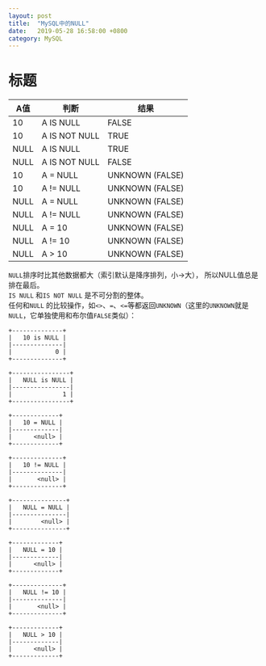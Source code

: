 ```yaml
---
layout: post
title:  "MySQL中的NULL"
date:   2019-05-28 16:58:00 +0800
category: MySQL
---
```


# 标题

A值|判断|结果
-|-|-
10|A IS NULL|FALSE
10|A IS NOT NULL|TRUE
NULL|A IS NULL|TRUE
NULL|A IS NOT NULL|FALSE
10|A = NULL|UNKNOWN (FALSE)
10|A != NULL|UNKNOWN (FALSE)
NULL|A = NULL|UNKNOWN (FALSE)
NULL|A != NULL|UNKNOWN (FALSE)
NULL|A = 10|UNKNOWN (FALSE)
NULL|A != 10|UNKNOWN (FALSE)
NULL|A > 10|UNKNOWN (FALSE)

`NULL`排序时比其他数据都大（索引默认是降序排列，小→大）， 所以NULL值总是排在最后。   
`IS NULL` 和`IS NOT NULL` 是不可分割的整体。  
任何和`NULL` 的比较操作，如`<>`、`=`、`<=`等都返回`UNKNOWN`（这里的`UNKNOWN`就是`NULL`，它单独使用和布尔值`FALSE`类似）：

```
+--------------+
|   10 is NULL |
|--------------|
|            0 |
+--------------+
```

```
+----------------+
|   NULL is NULL |
|----------------|
|              1 |
+----------------+
```

```
+-------------+
|   10 = NULL |
|-------------|
|      <null> |
+-------------+
```

```
+--------------+
|   10 != NULL |
|--------------|
|       <null> |
+--------------+
```

```
+---------------+
|   NULL = NULL |
|---------------|
|        <null> |
+---------------+
```

```
+-------------+
|   NULL = 10 |
|-------------|
|      <null> |
+-------------+
```

```
+--------------+
|   NULL != 10 |
|--------------|
|       <null> |
+--------------+
```

```
+-------------+
|   NULL > 10 |
|-------------|
|      <null> |
+-------------+
```


